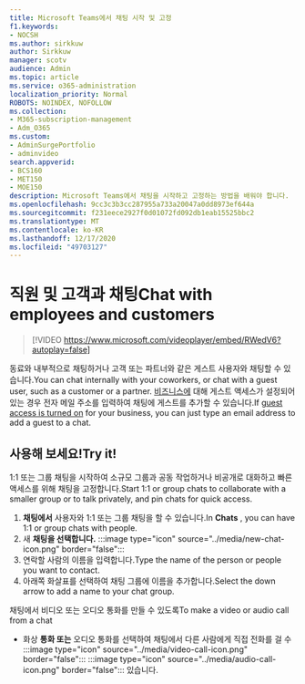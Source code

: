 ```yaml
---
title: Microsoft Teams에서 채팅 시작 및 고정
f1.keywords:
- NOCSH
ms.author: sirkkuw
author: Sirkkuw
manager: scotv
audience: Admin
ms.topic: article
ms.service: o365-administration
localization_priority: Normal
ROBOTS: NOINDEX, NOFOLLOW
ms.collection:
- M365-subscription-management
- Adm_O365
ms.custom:
- AdminSurgePortfolio
- adminvideo
search.appverid:
- BCS160
- MET150
- MOE150
description: Microsoft Teams에서 채팅을 시작하고 고정하는 방법을 배워야 합니다.
ms.openlocfilehash: 9cc3c3b3cc287955a733a20047a0dd8973ef644a
ms.sourcegitcommit: f231eece2927f0d01072fd092db1eab15525bbc2
ms.translationtype: MT
ms.contentlocale: ko-KR
ms.lasthandoff: 12/17/2020
ms.locfileid: "49703127"
---
```

# <a name="chat-with-employees-and-customers"></a><span data-ttu-id="bbcc2-103">직원 및 고객과 채팅</span><span class="sxs-lookup"><span data-stu-id="bbcc2-103">Chat with employees and customers</span></span>

> [!VIDEO https://www.microsoft.com/videoplayer/embed/RWedV6?autoplay=false]

<span data-ttu-id="bbcc2-104">동료와 내부적으로 채팅하거나 고객 또는 파트너와 같은 게스트 사용자와 채팅할 수 있습니다.</span><span class="sxs-lookup"><span data-stu-id="bbcc2-104">You can chat internally with your coworkers, or chat with a guest user, such as a customer or a partner.</span></span> <span data-ttu-id="bbcc2-105">[비즈니스에](https://docs.microsoft.com/microsoftteams/set-up-guests) 대해 게스트 액세스가 설정되어 있는 경우 전자 메일 주소를 입력하여 채팅에 게스트를 추가할 수 있습니다.</span><span class="sxs-lookup"><span data-stu-id="bbcc2-105">If [guest access is turned on](https://docs.microsoft.com/microsoftteams/set-up-guests) for your business, you can just type an email address to add a guest to a chat.</span></span>

## <a name="try-it"></a><span data-ttu-id="bbcc2-106">사용해 보세요!</span><span class="sxs-lookup"><span data-stu-id="bbcc2-106">Try it!</span></span>

<span data-ttu-id="bbcc2-107">1:1 또는 그룹 채팅을 시작하여 소규모 그룹과 공동 작업하거나 비공개로 대화하고 빠른 액세스를 위해 채팅을 고정합니다.</span><span class="sxs-lookup"><span data-stu-id="bbcc2-107">Start 1:1 or group chats to collaborate with a smaller group or to talk privately, and pin chats for quick access.</span></span>

1. <span data-ttu-id="bbcc2-108">**채팅에서** 사용자와 1:1 또는 그룹 채팅을 할 수 있습니다.</span><span class="sxs-lookup"><span data-stu-id="bbcc2-108">In  **Chats** , you can have 1:1 or group chats with people.</span></span>
2. 새 **채팅을 선택합니다.** :::image type="icon" source="../media/new-chat-icon.png" border="false":::  
3. <span data-ttu-id="bbcc2-110">연락할 사람의 이름을 입력합니다.</span><span class="sxs-lookup"><span data-stu-id="bbcc2-110">Type the name of the person or people you want to contact.</span></span>
4. <span data-ttu-id="bbcc2-111">아래쪽 화살표를 선택하여 채팅 그룹에 이름을 추가합니다.</span><span class="sxs-lookup"><span data-stu-id="bbcc2-111">Select the down arrow to add a name to your chat group.</span></span>

<span data-ttu-id="bbcc2-112">채팅에서 비디오 또는 오디오 통화를 만들 수 있도록</span><span class="sxs-lookup"><span data-stu-id="bbcc2-112">To make a video or audio call from a chat</span></span>

- 화상 **통화 또는** 오디오 통화를 선택하여 채팅에서 다른 사람에게 직접 전화를 걸 수 :::image type="icon" source="../media/video-call-icon.png" border="false":::  :::image type="icon" source="../media/audio-call-icon.png" border="false"::: 있습니다.